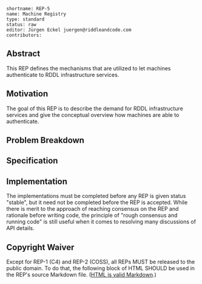 ```
shortname: REP-5
name: Machine Registry
type: standard
status: raw
editor: Jürgen Eckel juergen@riddleandcode.com
contributors:
```

## **Abstract**
This REP defines the mechanisms that are utilized to let machines authenticate to RDDL infrastructure services.

## **Motivation**
 The goal of this REP is to describe the demand for RDDL infrastructure services and give the conceptual overview how machines are able to authenticate.


## **Problem Breakdown**


## **Specification**


## **Implementation**
The implementations must be completed before any REP is given status "stable", but it need not be completed before the REP is accepted. While there is merit to the approach of reaching consensus on the REP and rationale before writing code, the principle of "rough consensus and running code" is still useful when it comes to resolving many discussions of API details.

## **Copyright Waiver**
Except for REP-1 (C4) and REP-2 (COSS), all REPs MUST be released to the public domain. To do that, the following block of HTML SHOULD be used in the REP's source Markdown file. ([HTML is valid Markdown](https://daringfireball.net/projects/markdown/syntax#html).)
